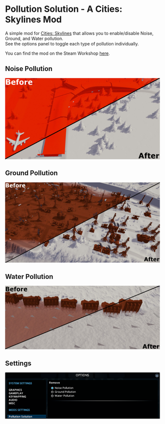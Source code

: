 ﻿Pollution Solution - A Cities: Skylines Mod
===========================================

A simple mod for [Cities: Skylines](http://store.steampowered.com/app/255710/Cities_Skylines/) that allows you to enable/disable Noise, Ground, and Water pollution.  
See the options panel to toggle each type of pollution individually.

You can find the mod on the Steam Workshop [here](TODO).

Noise Pollution
---
![alt text](media/noise.png "Noise Pollution")

Ground Pollution
---
![alt text](media/ground.png "Ground Pollution")

Water Pollution
---
![alt text](media/water.png "Water Pollution")

Settings
---
![alt text](media/settings.png "Settings Pollution")
